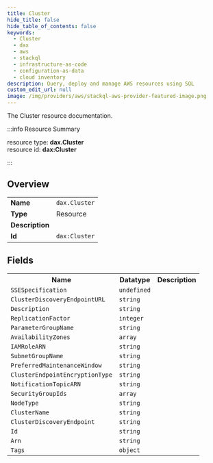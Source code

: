 ```yaml
---
title: Cluster
hide_title: false
hide_table_of_contents: false
keywords:
  - Cluster
  - dax
  - aws
  - stackql
  - infrastructure-as-code
  - configuration-as-data
  - cloud inventory
description: Query, deploy and manage AWS resources using SQL
custom_edit_url: null
image: /img/providers/aws/stackql-aws-provider-featured-image.png
---
```

The Cluster resource documentation.

:::info Resource Summary

<div class="row">
<div class="providerDocColumn">
<span>resource type:&nbsp;<b>dax.Cluster</b></span><br />
<span>resource id:&nbsp;<b>dax:Cluster</b></span><br />
</div>
</div>

:::

## Overview
<table><tbody>
<tr><td><b>Name</b></td><td><code>dax.Cluster</code></td></tr>
<tr><td><b>Type</b></td><td>Resource</td></tr>
<tr><td><b>Description</b></td><td></td></tr>
<tr><td><b>Id</b></td><td><code>dax:Cluster</code></td></tr>
</tbody></table>

## Fields
<table><tbody>
<tr><th>Name</th><th>Datatype</th><th>Description</th></tr>
<tr><td><code>SSESpecification</code></td><td><code>undefined</code></td><td></td></tr><tr><td><code>ClusterDiscoveryEndpointURL</code></td><td><code>string</code></td><td></td></tr><tr><td><code>Description</code></td><td><code>string</code></td><td></td></tr><tr><td><code>ReplicationFactor</code></td><td><code>integer</code></td><td></td></tr><tr><td><code>ParameterGroupName</code></td><td><code>string</code></td><td></td></tr><tr><td><code>AvailabilityZones</code></td><td><code>array</code></td><td></td></tr><tr><td><code>IAMRoleARN</code></td><td><code>string</code></td><td></td></tr><tr><td><code>SubnetGroupName</code></td><td><code>string</code></td><td></td></tr><tr><td><code>PreferredMaintenanceWindow</code></td><td><code>string</code></td><td></td></tr><tr><td><code>ClusterEndpointEncryptionType</code></td><td><code>string</code></td><td></td></tr><tr><td><code>NotificationTopicARN</code></td><td><code>string</code></td><td></td></tr><tr><td><code>SecurityGroupIds</code></td><td><code>array</code></td><td></td></tr><tr><td><code>NodeType</code></td><td><code>string</code></td><td></td></tr><tr><td><code>ClusterName</code></td><td><code>string</code></td><td></td></tr><tr><td><code>ClusterDiscoveryEndpoint</code></td><td><code>string</code></td><td></td></tr><tr><td><code>Id</code></td><td><code>string</code></td><td></td></tr><tr><td><code>Arn</code></td><td><code>string</code></td><td></td></tr><tr><td><code>Tags</code></td><td><code>object</code></td><td></td></tr>
</tbody></table>